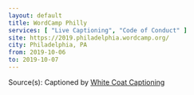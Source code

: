 ```yaml
---
layout: default
title: WordCamp Philly
services: [ "Live Captioning", "Code of Conduct" ]
site: https://2019.philadelphia.wordcamp.org/
city: Philadelphia, PA
from: 2019-10-06
to: 2019-10-07
---
```


Source(s): Captioned by [White Coat Captioning](http://www.whitecoatcaptioning.com/)